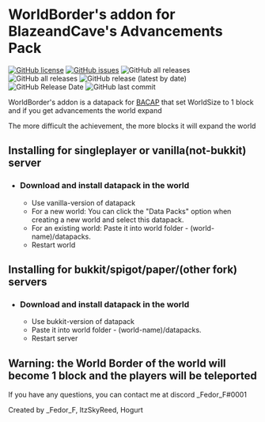 # WorldBorder's addon for BlazeandCave's Advancements Pack 
<p align="left">

[![GitHub license](https://img.shields.io/github/license/AdvancedXRay/Auto-Clicker-Fabric)](https://github.com/AdvancedXRay/Auto-Clicker-Fabric/blob/main/LICENSE)
[![GitHub issues](https://img.shields.io/github/issues/IFedor-F/WorldBorder-s-addon-for-BlazeandCave-s-Advancements-Pack)](https://github.com/IFedor-F/WorldBorder-s-addon-for-BlazeandCave-s-Advancements-Pack/issues)
![GitHub all releases](https://img.shields.io/github/downloads/IFedor-F/WorldBorder-s-addon-for-BlazeandCave-s-Advancements-Pack/total)
![GitHub all releases](https://img.shields.io/github/downloads/IFedor-F/WorldBorder-s-addon-for-BlazeandCave-s-Advancements-Pack/latest)
![GitHub release (latest by date)](https://img.shields.io/github/v/release/IFedor-F/WorldBorder-s-addon-for-BlazeandCave-s-Advancements-Pack)
![GitHub Release Date](https://img.shields.io/github/release-date/IFedor-F/WorldBorder-s-addon-for-BlazeandCave-s-Advancements-Pack)
![GitHub last commit](https://img.shields.io/github/last-commit/IFedor-F/WorldBorder-s-addon-for-BlazeandCave-s-Advancements-Pack)

</p>


WorldBorder's addon is a datapack for [BACAP](https://modrinth.com/datapack/blazeandcaves-advancements-pack) that set WorldSize to 1 block and if you get advancements the world expand

The more difficult the achievement, the more blocks it will expand the world


## Installing for singleplayer or vanilla(not-bukkit) server
- ### Download and install datapack in the world
  - Use vanilla-version of datapack
  - For a new world: You can click the "Data Packs" option when creating a new world and select this datapack.
  - For an existing world: Paste it into world folder - (world-name)/datapacks.
  - Restart world

## Installing for bukkit/spigot/paper/(other fork) servers
- ### Download and install datapack in the world
  - Use bukkit-version of datapack
  - Paste it into world folder - (world-name)/datapacks.
  - Restart server

## Warning: the World Border of the world will become 1 block and the players will be teleported

</p>
If you have any questions, you can contact me at discord _Fedor_F#0001

Created by _Fedor_F, ItzSkyReed, Hogurt
